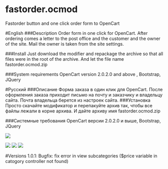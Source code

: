 # fastorder.ocmod
Fastorder button and one click order form to OpenCart

#English
###Description
Order form in one click for OpenCart. After ordering comes a letter to the post office and the customer and the owner of the site. Mail the owner is taken from the site settings.

###Install
Just download the modifier and repackage the archive so that all files were in the root of the archive. And let the file name fastorder.ocmod.zip

###System requirements
OpenCart version 2.0.2.0 and above , Bootstrap, JQuery

#Русский
###Описание
Форма заказа в один клик для OpenCart. После оформления заказа приходит письмо на почту и заказчику и владельцу сайта. Почта владельца берется из настроек сайта.
###Установка
Просто скачайте модификатор и перепакуйте архив так, чтобы все файлы лежали в корне архива. И дайте архиву имя fastorder.ocmod.zip

###Системные требования
OpenCart версии 2.0.2.0 и выше, Bootstrap, JQuery

![](https://github.com/WhiskeyMan-Tau/fastorder.ocmod/blob/master/form.png?raw=true)

![](https://github.com/WhiskeyMan-Tau/fastorder.ocmod/blob/master/msg.png?raw=true)
![](https://github.com/WhiskeyMan-Tau/fastorder.ocmod/blob/master/product.png?raw=true)
![](https://github.com/WhiskeyMan-Tau/fastorder.ocmod/blob/master/category.png?raw=true)


#Versions
1.0.1: Bugfix: fix error in view subcategories ($price variable in catogory controller not found)

